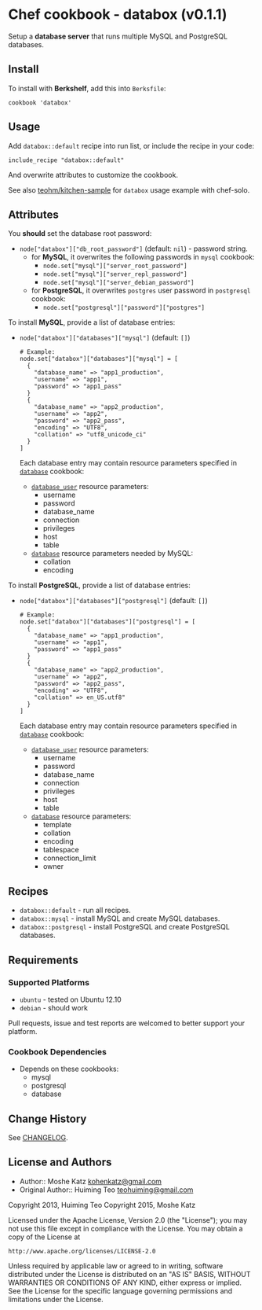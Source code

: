# Chef cookbook - databox (v0.1.1)

Setup a **database server** that runs multiple MySQL and PostgreSQL databases.


## Install

To install with **Berkshelf**, add this into `Berksfile`:

```
cookbook 'databox'
```

## Usage

Add `databox::default` recipe into run list, or include the recipe in your code:

```
include_recipe "databox::default"
```

And overwrite attributes to customize the cookbook.

See also [teohm/kitchen-sample](https://github.com/teohm/kitchen-example) for `databox` usage example with chef-solo.

## Attributes

You **should** set the database root password:

 * `node["databox"]["db_root_password"]` (default: `nil`) - password string.
   * for **MySQL**, it overwrites the following passwords in `mysql` cookbook:
     * `node.set["mysql"]["server_root_password"]`
     * `node.set["mysql"]["server_repl_password"]`
     * `node.set["mysql"]["server_debian_password"]`
   * for **PostgreSQL**, it overwrites `postgres` user password in `postgresql` cookbook:
     * `node.set["postgresql"]["password"]["postgres"]`
 
To install **MySQL**, provide a list of database entries:

  * `node["databox"]["databases"]["mysql"]` (default: `[]`)
    
    ```
    # Example:
    node.set["databox"]["databases"]["mysql"] = [
      {
        "database_name" => "app1_production",
        "username" => "app1",
        "password" => "app1_pass"
      }
      {
        "database_name" => "app2_production",
        "username" => "app2",
        "password" => "app2_pass",
        "encoding" => "UTF8",
        "collation" => "utf8_unicode_ci"
      }
    ]
    ```
    
    Each database entry may contain resource parameters specified in [`database`](https://github.com/opscode-cookbooks/database) cookbook:

    * [`database_user`](https://github.com/opscode-cookbooks/database#attribute-parameters-1) resource parameters:
      * username
      * password
      * database_name
      * connection
      * privileges
      * host
      * table
    * [`database`](https://github.com/opscode-cookbooks/database/blob/master/libraries/resource_database.rb) resource parameters needed by MySQL:
      * collation
      * encoding

To install **PostgreSQL**, provide a list of database entries:

  * `node["databox"]["databases"]["postgresql"]` (default: `[]`)
    
    ```
    # Example:
    node.set["databox"]["databases"]["postgresql"] = [
      {
        "database_name" => "app1_production",
        "username" => "app1",
        "password" => "app1_pass"
      }
      {
        "database_name" => "app2_production",
        "username" => "app2",
        "password" => "app2_pass",
        "encoding" => "UTF8",
        "collation" => en_US.utf8"
      }
    ]
    ```
    
    Each database entry may contain resource parameters specified in [`database`](https://github.com/opscode-cookbooks/database) cookbook:

    * [`database_user`](https://github.com/opscode-cookbooks/database#attribute-parameters-1) resource parameters:
      * username
      * password
      * database_name
      * connection
      * privileges
      * host
      * table
    * [`database`](https://github.com/opscode-cookbooks/database/blob/master/libraries/resource_database.rb) resource parameters:
      * template
      * collation
      * encoding
      * tablespace
      * connection_limit
      * owner


## Recipes

 * `databox::default` - run all recipes.
 * `databox::mysql` - install MySQL and create MySQL databases.
 * `databox::postgresql` - install PostgreSQL and create PostgreSQL databases.

## Requirements

### Supported Platforms

 * `ubuntu` - tested on Ubuntu 12.10
 * `debian` - should work
 
Pull requests, issue and test reports are welcomed to better support your platform.
 
### Cookbook Dependencies

 * Depends on these cookbooks:
   * mysql
   * postgresql
   * database
   
## Change History

See [CHANGELOG](CHANGELOG.md).

## License and Authors

 * Author:: Moshe Katz <kohenkatz@gmail.com>
 * Original Author:: Huiming Teo <teohuiming@gmail.com>

Copyright 2013, Huiming Teo
Copyright 2015, Moshe Katz

Licensed under the Apache License, Version 2.0 (the "License");
you may not use this file except in compliance with the License.
You may obtain a copy of the License at

    http://www.apache.org/licenses/LICENSE-2.0

Unless required by applicable law or agreed to in writing, software
distributed under the License is distributed on an "AS IS" BASIS,
WITHOUT WARRANTIES OR CONDITIONS OF ANY KIND, either express or implied.
See the License for the specific language governing permissions and
limitations under the License.
